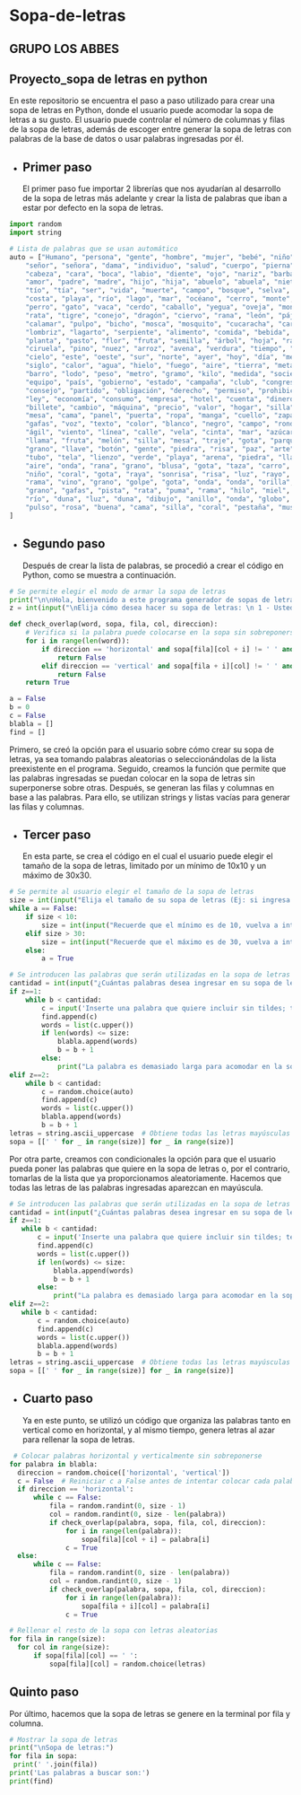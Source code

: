 # Sopa-de-letras
 ## GRUPO LOS ABBES
 ## Proyecto_sopa de letras en python
 En este repositorio se encuentra el paso a paso utilizado para crear una sopa de letras en Python, donde el usuario puede acomodar la sopa de letras a su gusto. El usuario puede controlar el número de columnas y filas de la sopa de letras, además de escoger entre generar la sopa de letras con palabras de la base de datos o usar palabras ingresadas por él.
 - ## Primer paso
   El primer paso fue importar 2 librerías que nos ayudarían al desarrollo de la sopa de letras más adelante y crear la lista de palabras que iban a estar por defecto en la sopa de letras. 
```python
import random
import string

# Lista de palabras que se usan automático
auto = ["Humano", "persona", "gente", "hombre", "mujer", "bebé", "niño", "niña", "don", "doña", 
    "señor", "señora", "dama", "individuo", "salud", "cuerpo", "pierna", "pie", "talón", 
    "cabeza", "cara", "boca", "labio", "diente", "ojo", "nariz", "barba", "cuello", 
    "amor", "padre", "madre", "hijo", "hija", "abuelo", "abuela", "nieto", "nieta", 
    "tío", "tía", "ser", "vida", "muerte", "campo", "bosque", "selva", "desierto", 
    "costa", "playa", "río", "lago", "mar", "océano", "cerro", "monte", "luz", "animal", 
    "perro", "gato", "vaca", "cerdo", "caballo", "yegua", "oveja", "mono", "ratón", 
    "rata", "tigre", "conejo", "dragón", "ciervo", "rana", "león", "pájaro", "pez", 
    "calamar", "pulpo", "bicho", "mosca", "mosquito", "cucaracha", "caracol", 
    "lombriz", "lagarto", "serpiente", "alimento", "comida", "bebida", "vegetal", 
    "planta", "pasto", "flor", "fruta", "semilla", "árbol", "hoja", "raíz", "hongo", 
    "ciruela", "pino", "nuez", "arroz", "avena", "verdura", "tiempo", "clima", 
    "cielo", "este", "oeste", "sur", "norte", "ayer", "hoy", "día", "mes", "año", 
    "siglo", "calor", "agua", "hielo", "fuego", "aire", "tierra", "metal", "sal", 
    "barro", "lodo", "peso", "metro", "gramo", "kilo", "medida", "sociedad", 
    "equipo", "país", "gobierno", "estado", "campaña", "club", "congreso", 
    "consejo", "partido", "obligación", "derecho", "permiso", "prohibición", 
    "ley", "economía", "consumo", "empresa", "hotel", "cuenta", "dinero", 
    "billete", "cambio", "máquina", "precio", "valor", "hogar", "silla", 
    "mesa", "cama", "panel", "puerta", "ropa", "manga", "cuello", "zapato", 
    "gafas", "voz", "texto", "color", "blanco", "negro", "campo", "ronda", "campo", "veloz", "flor", "abeja", "huerto", "azul", "gota", "fuego", 
    "ágil", "viento", "línea", "calle", "vela", "cinta", "mar", "azúcar", "arte", "papel", 
    "llama", "fruta", "melón", "silla", "mesa", "traje", "gota", "parque", "risa", "risueño", 
    "grano", "llave", "botón", "gente", "piedra", "risa", "paz", "arte", "mano", "forma", 
    "tubo", "tela", "lienzo", "verde", "playa", "arena", "piedra", "llama", "mundo", "veloz", 
    "aire", "onda", "rana", "grano", "blusa", "gota", "taza", "carro", "azúcar", "nuez", 
    "niño", "coral", "gota", "raya", "sonrisa", "risa", "luz", "rayo", "bruma", "limón", 
    "rama", "vino", "grano", "golpe", "gota", "onda", "onda", "orilla", "campo", "rayo", 
    "grano", "gafas", "pista", "rata", "puma", "rama", "hilo", "miel", "luz", "lupa", 
    "río", "duna", "luz", "duna", "dibujo", "anillo", "onda", "globo", "balsa", "ruta", 
    "pulso", "rosa", "buena", "cama", "silla", "coral", "pestaña", "musgo", "luz", "mago"
]
```
- ## Segundo paso
  Después de crear la lista de palabras, se procedió a crear el código en Python, como se muestra a continuación.
```python
# Se permite elegir el modo de armar la sopa de letras
print("\n\nHola, bienvenido a este programa generador de sopas de letras hecho en Python; a continuación podrá elegir la sopa de letras que más se ajusta a sus necesidades:")
z = int(input("\nElija cómo desea hacer su sopa de letras: \n 1 - Usted inserta las palabras que desea sean incluídas. \n 2 - Las palabras son elegidas por el programa. \n Escriba el número de la opción que le guste: "))

def check_overlap(word, sopa, fila, col, direccion):
    # Verifica si la palabra puede colocarse en la sopa sin sobreponerse.
    for i in range(len(word)):
        if direccion == 'horizontal' and sopa[fila][col + i] != ' ' and sopa[fila][col + i] != word[i]:
            return False
        elif direccion == 'vertical' and sopa[fila + i][col] != ' ' and sopa[fila + i][col] != word[i]:
            return False
    return True

a = False
b = 0
c = False
blabla = []
find = []
```

Primero, se creó la opción para el usuario sobre cómo crear su sopa de letras, ya sea tomando palabras aleatorias o seleccionándolas de la lista preexistente en el programa. Seguido, creamos la función que permite que las palabras ingresadas se puedan colocar en la sopa de letras sin superponerse sobre otras. Después, se generan las filas y columnas en base a las palabras. Para ello, se utilizan strings y listas vacías para generar las filas y columnas.

- ## Tercer paso
  En esta parte, se crea el código en el cual el usuario puede elegir el tamaño de la sopa de letras, limitado por un mínimo de 10x10 y un máximo de 30x30.
```python
# Se permite al usuario elegir el tamaño de la sopa de letras
size = int(input("Elija el tamaño de su sopa de letras (Ej: si ingresa el número 15, se creará una sopa de letras de 15 filas y 15 columnas)\nTenga en cuenta que el mínimo es de 10 y el máximo es 30. Valor: "))
while a == False:
    if size < 10:
        size = int(input("Recuerde que el mínimo es de 10, vuelva a intentarlo. \tValor: "))
    elif size > 30:
        size = int(input("Recuerde que el máximo es de 30, vuelva a intentarlo. \tValor: "))
    else:
        a = True

# Se introducen las palabras que serán utilizadas en la sopa de letras
cantidad = int(input("¿Cuántas palabras desea ingresar en su sopa de letras?: "))
if z==1:    
    while b < cantidad:
        c = input('Inserte una palabra que quiere incluir sin tildes; tenga en cuenta el límite ingresado. Palabra: ')
        find.append(c)
        words = list(c.upper())
        if len(words) <= size:
            blabla.append(words)
            b = b + 1
        else:
            print("La palabra es demasiado larga para acomodar en la sopa de letras.")
elif z==2:
    while b < cantidad:
        c = random.choice(auto)
        find.append(c)
        words = list(c.upper())
        blabla.append(words)
        b = b + 1
letras = string.ascii_uppercase  # Obtiene todas las letras mayúsculas del alfabeto
sopa = [[' ' for _ in range(size)] for _ in range(size)]
```
Por otra parte, creamos con condicionales la opción para que el usuario pueda poner las palabras que quiere en la sopa de letras o, por el contrario, tomarlas de la lista que ya proporcionamos aleatoriamente. Hacemos que todas las letras de las palabras ingresadas aparezcan en mayúscula.
 ```python
# Se introducen las palabras que serán utilizadas en la sopa de letras
cantidad = int(input("¿Cuántas palabras desea ingresar en su sopa de letras?: "))
if z==1:    
    while b < cantidad:
        c = input('Inserte una palabra que quiere incluir sin tildes; tenga en cuenta el límite ingresado. Palabra: ')
        find.append(c)
        words = list(c.upper())
        if len(words) <= size:
            blabla.append(words)
            b = b + 1
        else:
            print("La palabra es demasiado larga para acomodar en la sopa de letras.")
elif z==2:
    while b < cantidad:
        c = random.choice(auto)
        find.append(c)
        words = list(c.upper())
        blabla.append(words)
        b = b + 1
letras = string.ascii_uppercase  # Obtiene todas las letras mayúsculas del alfabeto
sopa = [[' ' for _ in range(size)] for _ in range(size)]
``` 
 - ## Cuarto paso
   Ya en este punto, se utilizó un código que organiza las palabras tanto en vertical como en horizontal, y al mismo tiempo, genera letras al azar para rellenar la sopa de letras.
  ``` python
   # Colocar palabras horizontal y verticalmente sin sobreponerse
for palabra in blabla:
    direccion = random.choice(['horizontal', 'vertical'])
    c = False  # Reiniciar c a False antes de intentar colocar cada palabra
    if direccion == 'horizontal':
        while c == False:
            fila = random.randint(0, size - 1)
            col = random.randint(0, size - len(palabra))
            if check_overlap(palabra, sopa, fila, col, direccion):
                for i in range(len(palabra)):
                    sopa[fila][col + i] = palabra[i]
                c = True
    else:
        while c == False:
            fila = random.randint(0, size - len(palabra))
            col = random.randint(0, size - 1)
            if check_overlap(palabra, sopa, fila, col, direccion):
                for i in range(len(palabra)):
                    sopa[fila + i][col] = palabra[i]
                c = True

# Rellenar el resto de la sopa con letras aleatorias
for fila in range(size):
    for col in range(size):
        if sopa[fila][col] == ' ':
            sopa[fila][col] = random.choice(letras)
``` 
 ## Quinto paso
 Por último, hacemos que la sopa de letras se genere en la terminal por fila y columna.
   ```python
# Mostrar la sopa de letras
print("\nSopa de letras:")
for fila in sopa:
    print(' '.join(fila))
print('Las palabras a buscar son:')
print(find)
```
